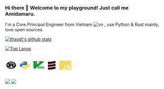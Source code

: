 ### Hi there 👋 Welcome to my playground! Just call me Amidamaru.

I'm a Core Principal Engineer from Vietnam <img src="https://static.dwcdn.net/css/flag-icons/flags/4x3/vn.svg" alt="vn" height="30"/> , use Python & Rust mainly, love open sources.

[![thaodt's github stats](https://github-readme-stats.vercel.app/api?username=thaodt&show_icons=true&theme=dracula&include_all_commits=true&count_private=true&cache_seconds=86400)](https://github.com/thaodt/thaodt)

[![Top Langs](https://github-readme-stats.vercel.app/api/top-langs/?username=thaodt&layout=compact&theme=dracula&cache_seconds=86400)](https://github.com/thaodt/thaodt)

<div style="display: inline_block"><br>
  <img align="center" alt="thaodt-rust" height="30" width="40" src="https://raw.githubusercontent.com/devicons/devicon/master/icons/rust/rust-plain.svg">
  <img align="center" alt="thaodt-python" height="30" width="40" src="https://raw.githubusercontent.com/devicons/devicon/master/icons/python/python-original.svg">
  <img align="center" alt="thaodt-nvim" height="30" width="40" src="https://raw.githubusercontent.com/devicons/devicon/master/icons/vim/vim-plain.svg">
  <img align="center" alt="thaodt-scala" height="30" width="40" src="https://raw.githubusercontent.com/devicons/devicon/master/icons/scala/scala-plain.svg">
  <img align="center" alt="thaodt-js" height="30" width="40" src="https://raw.githubusercontent.com/devicons/devicon/master/icons/javascript/javascript-plain.svg">
  </div>

##

<div>
  <a href="https://twitter.com/dreamsparkis" target="_blank"><img src="https://img.shields.io/badge/-Twitter-%23E4405F?style=for-the-badge&logo=twitter&logoColor=white" target="_blank"></a>
  <a href = "mailto:ardtimeit@gmail.com"><img src="https://img.shields.io/badge/-Gmail-%23333?style=for-the-badge&logo=gmail&logoColor=white" target="_blank"></a>

</div>
